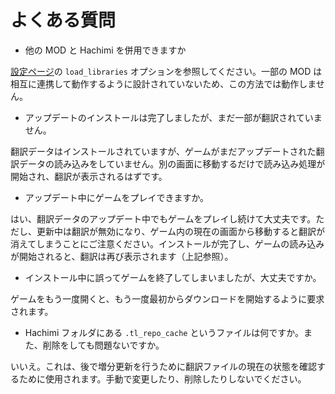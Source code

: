 # よくある質問
- 他の MOD と Hachimi を併用できますか

[設定ページ](/docs/hachimi/config)の `load_libraries` オプションを参照してください。一部の MOD は相互に連携して動作するように設計されていないため、この方法では動作しません。

- アップデートのインストールは完了しましたが、まだ一部が翻訳されていません。

翻訳データはインストールされていますが、ゲームがまだアップデートされた翻訳データの読み込みをしていません。別の画面に移動するだけで読み込み処理が開始され、翻訳が表示されるはずです。

- アップデート中にゲームをプレイできますか。

はい、翻訳データのアップデート中でもゲームをプレイし続けて大丈夫です。ただし、更新中は翻訳が無効になり、ゲーム内の現在の画面から移動すると翻訳が消えてしまうことにご注意ください。インストールが完了し、ゲームの読み込みが開始されると、翻訳は再び表示されます（上記参照）。

- インストール中に誤ってゲームを終了してしまいましたが、大丈夫ですか。

ゲームをもう一度開くと、もう一度最初からダウンロードを開始するように要求されます。

- Hachimi フォルダにある `.tl_repo_cache` というファイルは何ですか。また、削除をしても問題ないですか。

いいえ。これは、後で増分更新を行うために翻訳ファイルの現在の状態を確認するために使用されます。手動で変更したり、削除したりしないでください。